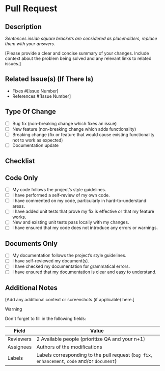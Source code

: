 # Pull Request

## Description

*Sentences inside square brackets are considered as placeholders, replace them with your answers.*

[Please provide a clear and concise summary of your changes. Include context about the problem being solved and any relevant links to related issues.]

## Related Issue(s) (If There Is)

- Fixes #[Issue Number]
- References #[Issue Number]

## Type Of Change

- [ ] Bug fix (non-breaking change which fixes an issue)
- [ ] New feature (non-breaking change which adds functionality)
- [ ] Breaking change (fix or feature that would cause existing functionality not to work as expected)
- [ ] Documentation update

## Checklist

## Code Only

- [ ] My code follows the project’s style guidelines.
- [ ] I have performed a self-review of my own code.
- [ ] I have commented on my code, particularly in hard-to-understand areas.
- [ ] I have added unit tests that prove my fix is effective or that my feature works.
- [ ] New and existing unit tests pass locally with my changes.
- [ ] I have ensured that my code does not introduce any errors or warnings.

## Documents Only

- [ ] My documentation follows the project’s style guidelines.
- [ ] I have self-reviewed my document(s).
- [ ] I have checked my documentation for grammatical errors.
- [ ] I have ensured that my documentation is clear and easy to understand.

## Additional Notes

[Add any additional context or screenshots (if applicable) here.]

>[!WARNING]
>Don't forget to fill in the following fields:
>
>| Field     | Value                                                                                        |
>| --------- | -------------------------------------------------------------------------------------------- |
>| Reviewers | 2 Available people (prioritize QA and your n+1)                                               |
>| Assignees | Authors of the modifications                                                                 |
>| Labels    | Labels corresponding to the pull request (`bug fix`, `enhancement`, `code` and/or `document`) |
